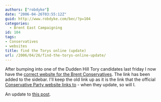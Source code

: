 ```yaml
---
authors: ["robdyke"]
date: "2006-04-26T03:55:12Z"
guid: http://www.robdyke.com/bec/?p=104
categories:
  - Brent East Campaigning
id: 104
tags:
- Conservatives
- websites
title: find the Torys online (update)
url: /2006/04/26/find-the-torys-online-update/
---
```

After bumping into one of the Dudden Hill Tory candidates last friday I now have the [correct website for the Brent Conservatives](http://www.brentconservatives.org.uk). The link has been added to the sidebar. I'll keep the old link up as it is the link that the official [Conservative Party website links to](http://www.conservatives.com/tile.do?def=people.constituency.page&#038;obj_id=1453&#038;post_code=NW2%204RS) - when they update, so will I.

An update to [this post](http://www.robdyke.com/bec/?p=93).